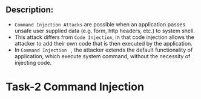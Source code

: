 ## Description:
 * `Command Injection Attacks` are possible when an application passes unsafe user supplied data (e.g. form, http headers, etc.) to system shell.
 * This attack differs from `Code Injection`, in that code injection allows the attacker to add their own code that is then executed by the application.
 * In `Command Injection ` , the attacker extends the default functionality of application, which execute system command, without the necessity of injecting code.
 
 
 
# Task-2 Command Injection

 
